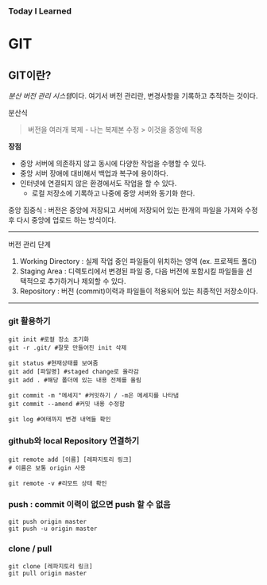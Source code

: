 ### Today I Learned 
# GIT

## GIT이란?
*분산 버전 관리 시스템*이다.
여기서 버전 관리란,
변경사항을 기록하고 추적하는 것이다.

분산식
> 버전을 여러개 복제 - 나는 복제본 수정 > 이것을 중앙에 적용

**장점**
- 중앙 서버에 의존하지 않고 동시에 다양한 작업을 수행할 수 있다.
- 중앙 서버 장애에 대비해서 백업과 복구에 용이하다.
- 인터넷에 연결되지 않은 환경에서도 작업을 할 수 있다.
  - 로컬 저장소에 기록하고 나중에 중앙 서버와 동기화 한다.
 

중앙 집중식 
: 버전은 중앙에 저장되고 서버에 저장되어 있는 한개의 파일을 가져와 수정 후 다시 중앙에 업로드 하는 방식이다.

---

버전 관리 단계
1. Working Directory
  : 실제 작업 중인 파일들이 위치하는 영역 (ex. 프로젝트 폴더)
2. Staging Area
   : 디렉토리에서 변경된 파일 중, 다음 버전에 포함시킬 파일들을 선택적으로 추가하거나 제외할 수 있다.
3. Repository
   : 버전 (commit)이력과 파일들이 적용되어 있는 최종적인 저장소이다.
---

### git 활용하기
```
git init #로컬 장소 초기화
git -r .git/ #잘못 만들어진 init 삭제

git status #현재상태를 보여줌
git add [파일명] #staged change로 올라감
git add . #해당 폴더에 있는 내용 전체를 올림

git commit -m "메세지" #커밋하기 / -m은 메세지를 나타냄
git commit --amend #커밋 내용 수정함

git log #여태까지 변경 내역들 확인
```

### github와 local Repository 연결하기
```
git remote add [이름] [레파지토리 링크]
# 이름은 보통 origin 사용

git remote -v #리모트 상태 확인
```

### push : commit 이력이 없으면 push 할 수 없음
```
git push origin master
git push -u origin master
```

### clone / pull
```
git clone [레파지토리 링크]
git pull origin master
```


